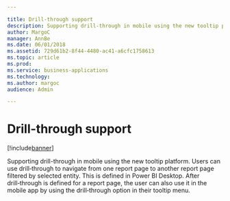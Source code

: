```yaml
---

title: Drill-through support
description: Supporting drill-through in mobile using the new tooltip platform.
author: MargoC
manager: AnnBe
ms.date: 06/01/2018
ms.assetid: 729d61b2-8f44-4480-ac41-a6cfc1758613
ms.topic: article
ms.prod: 
ms.service: business-applications
ms.technology: 
ms.author: margoc
audience: Admin

---
```

#  Drill-through support




[!include[banner](../../../includes/banner.md)]

Supporting drill-through in mobile using the new tooltip platform. Users can use
drill‑through to navigate from one report page to another report page filtered
by selected entity. This is defined in Power BI Desktop. After drill‑through is
defined for a report page, the user can also use it in the mobile app by using
the drill‑through option in their tooltip menu.
